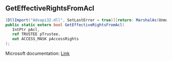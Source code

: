 ## GetEffectiveRightsFromAcl

```csharp
[DllImport("Advapi32.dll", SetLastError = true)][return: MarshalAs(UnmanagedType.Bool)]
public static extern bool GetEffectiveRightsFromAcl(
   IntPtr pAcl,
   ref TRUSTEE pTrustee,
   out ACCESS_MASK pAccessRights
);
```

Microsoft documentation: [Link](https://docs.microsoft.com/en-us/windows/win32/api/aclapi/nf-aclapi-geteffectiverightsfromacla)
